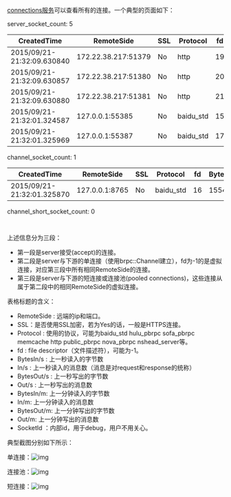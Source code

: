 [connections服务](http://brpc.baidu.com:8765/connections)可以查看所有的连接。一个典型的页面如下：

server_socket_count: 5

| CreatedTime                | RemoteSide          | SSL  | Protocol  | fd   | BytesIn/s | In/s | BytesOut/s | Out/s | BytesIn/m | In/m | BytesOut/m | Out/m | SocketId |
| -------------------------- | ------------------- | ---- | --------- | ---- | --------- | ---- | ---------- | ----- | --------- | ---- | ---------- | ----- | -------- |
| 2015/09/21-21:32:09.630840 | 172.22.38.217:51379 | No   | http      | 19   | 1300      | 1    | 269        | 1     | 68844     | 53   | 115860     | 53    | 257      |
| 2015/09/21-21:32:09.630857 | 172.22.38.217:51380 | No   | http      | 20   | 1308      | 1    | 5766       | 1     | 68884     | 53   | 129978     | 53    | 258      |
| 2015/09/21-21:32:09.630880 | 172.22.38.217:51381 | No   | http      | 21   | 1292      | 1    | 1447       | 1     | 67672     | 52   | 143414     | 52    | 259      |
| 2015/09/21-21:32:01.324587 | 127.0.0.1:55385     | No   | baidu_std | 15   | 1480      | 20   | 880        | 20    | 88020     | 1192 | 52260      | 1192  | 512      |
| 2015/09/21-21:32:01.325969 | 127.0.0.1:55387     | No   | baidu_std | 17   | 4016      | 40   | 1554       | 40    | 238879    | 2384 | 92660      | 2384  | 1024     |

channel_socket_count: 1

| CreatedTime                | RemoteSide     | SSL  | Protocol  | fd   | BytesIn/s | In/s | BytesOut/s | Out/s | BytesIn/m | In/m | BytesOut/m | Out/m | SocketId |
| -------------------------- | -------------- | ---- | --------- | ---- | --------- | ---- | ---------- | ----- | --------- | ---- | ---------- | ----- | -------- |
| 2015/09/21-21:32:01.325870 | 127.0.0.1:8765 | No   | baidu_std | 16   | 1554      | 40   | 4016       | 40    | 92660     | 2384 | 238879     | 2384  | 0        |

channel_short_socket_count: 0

` `

上述信息分为三段：

- 第一段是server接受(accept)的连接。
- 第二段是server与下游的单连接（使用brpc::Channel建立），fd为-1的是虚拟连接，对应第三段中所有相同RemoteSide的连接。
- 第三段是server与下游的短连接或连接池(pooled connections)，这些连接从属于第二段中的相同RemoteSide的虚拟连接。

表格标题的含义：

- RemoteSide : 远端的ip和端口。
- SSL：是否使用SSL加密，若为Yes的话，一般是HTTPS连接。
- Protocol : 使用的协议，可能为baidu_std hulu_pbrpc sofa_pbrpc memcache http public_pbrpc nova_pbrpc nshead_server等。
- fd : file descriptor（文件描述符），可能为-1。
- BytesIn/s : 上一秒读入的字节数
- In/s : 上一秒读入的消息数（消息是对request和response的统称）
- BytesOut/s : 上一秒写出的字节数
- Out/s : 上一秒写出的消息数
- BytesIn/m: 上一分钟读入的字节数
- In/m: 上一分钟读入的消息数
- BytesOut/m: 上一分钟写出的字节数
- Out/m: 上一分钟写出的消息数
- SocketId ：内部id，用于debug，用户不用关心。

 

典型截图分别如下所示：

单连接：![img](http://wiki.baidu.com/download/attachments/165876298/image2016-7-15%2016%3A7%3A41.png?version=1&modificationDate=1468570062000&api=v2)

连接池：![img](http://wiki.baidu.com/download/attachments/165876298/image2016-7-15%2016%3A8%3A40.png?version=1&modificationDate=1468570121000&api=v2)

短连接：![img](http://wiki.baidu.com/download/attachments/165876298/image2016-7-15%2016%3A9%3A1.png?version=1&modificationDate=1468570141000&api=v2)

